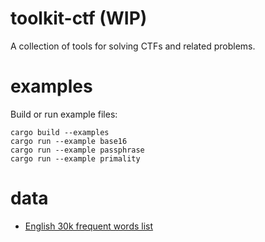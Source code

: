 toolkit-ctf (WIP)
======

A collection of tools for solving CTFs and related problems.

# examples

Build or run example files:

```console
cargo build --examples
cargo run --example base16
cargo run --example passphrase
cargo run --example primality
```

# data

- [English 30k frequent words list](https://wortschatz.uni-leipzig.de/en/download/English)
